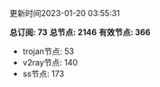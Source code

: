 更新时间2023-01-20 03:55:31

**总订阅: 73**
**总节点: 2146**
**有效节点: 366**
- trojan节点: 53
- v2ray节点: 140
- ss节点: 173
